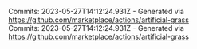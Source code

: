 Commits: 2023-05-27T14:12:24.931Z - Generated via https://github.com/marketplace/actions/artificial-grass
<br>
Commits: 2023-05-27T14:12:24.931Z - Generated via https://github.com/marketplace/actions/artificial-grass
<br>
